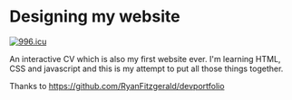 # Designing my website
[![996.icu](https://img.shields.io/badge/link-996.icu-red.svg)](https://996.icu)

An interactive CV which is also my first website ever. I'm learning HTML, CSS and javascript and this is my attempt to put all those things together.

Thanks to https://github.com/RyanFitzgerald/devportfolio
